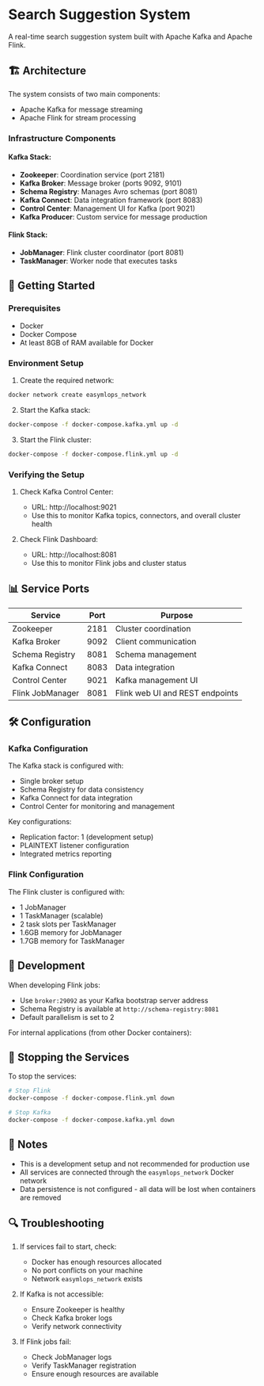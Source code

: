 # Search Suggestion System

A real-time search suggestion system built with Apache Kafka and Apache Flink.

## 🏗️ Architecture

The system consists of two main components:

- Apache Kafka for message streaming
- Apache Flink for stream processing

### Infrastructure Components

#### Kafka Stack:

- **Zookeeper**: Coordination service (port 2181)
- **Kafka Broker**: Message broker (ports 9092, 9101)
- **Schema Registry**: Manages Avro schemas (port 8081)
- **Kafka Connect**: Data integration framework (port 8083)
- **Control Center**: Management UI for Kafka (port 9021)
- **Kafka Producer**: Custom service for message production

#### Flink Stack:

- **JobManager**: Flink cluster coordinator (port 8081)
- **TaskManager**: Worker node that executes tasks

## 🚀 Getting Started

### Prerequisites

- Docker
- Docker Compose
- At least 8GB of RAM available for Docker

### Environment Setup

1. Create the required network:

```bash
docker network create easymlops_network
```

2. Start the Kafka stack:

```bash
docker-compose -f docker-compose.kafka.yml up -d
```

3. Start the Flink cluster:

```bash
docker-compose -f docker-compose.flink.yml up -d
```

### Verifying the Setup

1. Check Kafka Control Center:

   - URL: http://localhost:9021
   - Use this to monitor Kafka topics, connectors, and overall cluster health

2. Check Flink Dashboard:
   - URL: http://localhost:8081
   - Use this to monitor Flink jobs and cluster status

## 📊 Service Ports

| Service          | Port | Purpose                         |
| ---------------- | ---- | ------------------------------- |
| Zookeeper        | 2181 | Cluster coordination            |
| Kafka Broker     | 9092 | Client communication            |
| Schema Registry  | 8081 | Schema management               |
| Kafka Connect    | 8083 | Data integration                |
| Control Center   | 9021 | Kafka management UI             |
| Flink JobManager | 8081 | Flink web UI and REST endpoints |

## 🛠️ Configuration

### Kafka Configuration

The Kafka stack is configured with:

- Single broker setup
- Schema Registry for data consistency
- Kafka Connect for data integration
- Control Center for monitoring and management

Key configurations:

- Replication factor: 1 (development setup)
- PLAINTEXT listener configuration
- Integrated metrics reporting

### Flink Configuration

The Flink cluster is configured with:

- 1 JobManager
- 1 TaskManager (scalable)
- 2 task slots per TaskManager
- 1.6GB memory for JobManager
- 1.7GB memory for TaskManager

## 🔧 Development

When developing Flink jobs:

- Use `broker:29092` as your Kafka bootstrap server address
- Schema Registry is available at `http://schema-registry:8081`
- Default parallelism is set to 2

For internal applications (from other Docker containers):

## 🛑 Stopping the Services

To stop the services:

```bash
# Stop Flink
docker-compose -f docker-compose.flink.yml down

# Stop Kafka
docker-compose -f docker-compose.kafka.yml down
```

## 📝 Notes

- This is a development setup and not recommended for production use
- All services are connected through the `easymlops_network` Docker network
- Data persistence is not configured - all data will be lost when containers are removed

## 🔍 Troubleshooting

1. If services fail to start, check:

   - Docker has enough resources allocated
   - No port conflicts on your machine
   - Network `easymlops_network` exists

2. If Kafka is not accessible:

   - Ensure Zookeeper is healthy
   - Check Kafka broker logs
   - Verify network connectivity

3. If Flink jobs fail:
   - Check JobManager logs
   - Verify TaskManager registration
   - Ensure enough resources are available
